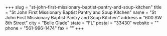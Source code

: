 +++
slug = "st-john-first-missionary-baptist-pantry-and-soup-kitchen"
title = "St John First Missionary Baptist Pantry and Soup Kitchen"
name = "St John First Missionary Baptist Pantry and Soup Kitchen"
address = "600 SW 8th Street"
city = "Belle Glade"
state = "FL"
postal = "33430"
website = ""
phone = "561-996-1474"
fax = ""
+++

